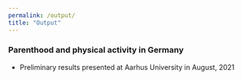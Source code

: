```yaml
---
permalink: /output/
title: "Output"
---
```


### Parenthood and physical activity in Germany

* Preliminary results presented at Aarhus University in August, 2021 [<i class="fa fa-file-pdf-o" aria-hidden="true"></i>](https://mfr.osf.io/render?url=https://osf.io/h3ydq/?action=download%26mode=render) 
